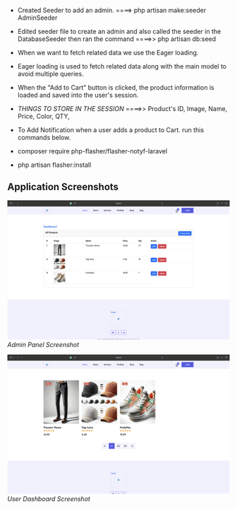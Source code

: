 -   Created Seeder to add an admin. ====> php artisan make:seeder AdminSeeder

-   Edited seeder file to create an admin  and also called the seeder in the DatabaseSeeder then ran the command ====>>  php artisan db:seed

-   When we want to fetch related data we use the Eager loading.

-   Eager loading is used to fetch related data along with the main model to avoid multiple queries.

-   When the "Add to Cart" button is clicked, the product information is loaded and saved into the user's session.

*   _THINGS TO STORE IN THE SESSION_    ====>>   Product's ID, Image, Name, Price, Color, QTY, 

-   To Add Notification when a user adds a product to Cart. run this commands below.

-   composer require php-flasher/flasher-notyf-laravel

-   php artisan flasher:install


## Application Screenshots

![Screenshot 1](app_screenshot/screenshot-admin.png)
*Admin Panel Screenshot*

![Screenshot 2](app_screenshot/screenshot-users.png)
*User Dashboard Screenshot*

